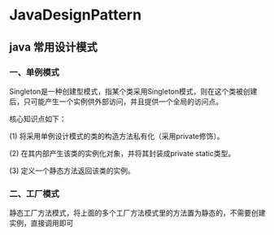 # JavaDesignPattern
## java 常用设计模式
### 一、单例模式
Singleton是一种创建型模式，指某个类采用Singleton模式，则在这个类被创建后，只可能产生一个实例供外部访问，并且提供一个全局的访问点。

核心知识点如下：

(1) 将采用单例设计模式的类的构造方法私有化（采用private修饰）。

(2) 在其内部产生该类的实例化对象，并将其封装成private static类型。

(3) 定义一个静态方法返回该类的实例。

### 二、工厂模式
静态工厂方法模式，将上面的多个工厂方法模式里的方法置为静态的，不需要创建实例，直接调用即可
